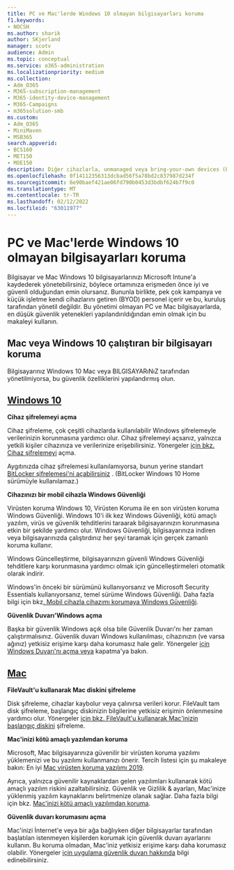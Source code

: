 ```yaml
---
title: PC ve Mac'lerde Windows 10 olmayan bilgisayarları koruma
f1.keywords:
- NOCSH
ms.author: sharik
author: SKjerland
manager: scotv
audience: Admin
ms.topic: conceptual
ms.service: o365-administration
ms.localizationpriority: medium
ms.collection:
- Adm_O365
- M365-subscription-management
- M365-identity-device-management
- M365-Campaigns
- m365solution-smb
ms.custom:
- Adm_O365
- MiniMaven
- MSB365
search.appverid:
- BCS160
- MET150
- MOE150
description: Diğer cihazlarla, unmanaged veya bring-your-own devices (BYOD) Microsoft 365.
ms.openlocfilehash: 0f14112356313dcbad56f5a78bd2c837987d234f
ms.sourcegitcommit: 6e90baef421ae06fd790b0453d3bdbf624b7f9c0
ms.translationtype: MT
ms.contentlocale: tr-TR
ms.lasthandoff: 02/12/2022
ms.locfileid: "63011977"
---
```

# <a name="protect-unmanaged-windows-10-pcs-and-macs"></a>PC ve Mac'lerde Windows 10 olmayan bilgisayarları koruma

Bilgisayar ve Mac Windows 10 bilgisayarlarınızı Microsoft Intune'a kaydederek yönetebilirsiniz, böylece ortamınıza erişmeden önce iyi ve güvenli olduğundan emin olursanız. Bununla birlikte, pek çok kampanya ve küçük işletme kendi cihazlarını getiren (BYOD) personel içerir ve bu, kuruluş tarafından yönetil değildir. Bu yönetimi olmayan PC ve Mac bilgisayarlarda, en düşük güvenlik yetenekleri yapılandırıldığından emin olmak için bu makaleyi kullanın.

<!--A Windows 10 PC is considered managed after you have completed the following two steps:

1. You (or the admin) set up device and data protection policies in the [setup  wizard](../business/set-up.md).

2. You have [connected your computer to Azure Active Directory](../business/set-up-windows-devices.md) and use your Microsoft 365 username and password to sign in.
3. --> 

## <a name="protect-a-computer-running-windows-10-or-a-mac"></a>Mac veya Windows 10 çalıştıran bir bilgisayarı koruma

<!--If you have a PC that is running Windows 10 that is not connected to Microsoft 365, or a Mac, the Microsoft 365 protections do not apply to it, but here are some things you can do to keep your data secure on these devices as well:
-->
Bilgisayarınız Windows 10 Mac veya BILGISAYARıNıZ tarafından yönetilmiyorsa, bu güvenlik özelliklerini yapılandırmış olun.

## <a name="windows-10"></a>[Windows 10](#tab/Windows10)

**Cihaz şifrelemeyi açma**<p>

Cihaz şifreleme, çok çeşitli cihazlarda kullanılabilir Windows şifrelemeyle verilerinizin korunmasına yardımcı olur. Cihaz şifrelemeyi açsanız, yalnızca yetkili kişiler cihazınıza ve verilerinize erişebilirsiniz. Yönergeler [için bkz. Cihaz şifrelemeyi](https://support.microsoft.com/help/4028713/windows-10-turn-on-device-encryption) açma.

 Aygıtınızda cihaz şifrelemesi kullanılamıyorsa, bunun yerine standart [BitLocker şifrelemesi'ni açabilirsiniz](https://support.microsoft.com/help/4028713/windows-10-turn-on-device-encryption) . (BitLocker Windows 10 Home sürümüyle kullanılamaz.) 

**Cihazınızı bir mobil cihazla Windows Güvenliği**<p>
Virüsten koruma Windows 10, Virüsten Koruma ile en son virüsten koruma Windows Güvenliği. Windows 10'i ilk kez Windows Güvenliği, kötü amaçlı yazılım, virüs ve güvenlik tehditlerini taraarak bilgisayarınızın korunmasına etkin bir şekilde yardımcı olur. Windows Güvenliği, bilgisayarınıza indiren veya bilgisayarınızda çalıştırdınız her şeyi taramak için gerçek zamanlı koruma kullanır.

Windows Güncelleştirme, bilgisayarınızın güvenli Windows Güvenliği tehditlere karşı korunmasına yardımcı olmak için güncelleştirmeleri otomatik olarak indirir.

Windows'in önceki bir sürümünü kullanıyorsanız ve Microsoft Security Essentials kullanıyorsanız, temel sürüme Windows Güvenliği. Daha fazla bilgi için bkz[. Mobil cihazla cihazımı korumaya Windows Güvenliği](https://support.microsoft.com/help/17464/windows-10-help-protect-my-device-with-windows-security).

**Güvenlik Duvarı'Windows açma**<p>
Başka bir güvenlik Windows açık olsa bile Güvenlik Duvarı'nı her zaman çalıştırmalısınız. Güvenlik duvarı Windows kullanılması, cihazınızın (ve varsa ağınız) yetkisiz erişime karşı daha korumasız hale gelir. Yönergeler [için Windows Duvarı'nı açma veya](https://support.microsoft.com/help/4028544/windows-10-turn-windows-defender-firewall-on-or-off) kapatma'ya bakın.

## <a name="mac"></a>[Mac](#tab/Mac)

**FileVault'u kullanarak Mac diskini şifreleme**<p>
Disk şifreleme, cihazlar kaybolur veya çalınırsa verileri korur. FileVault tam disk şifreleme, başlangıç diskinizin bilgilerine yetkisiz erişimin önlenmesine yardımcı olur. Yönergeler [için bkz. FileVault'u kullanarak Mac'inizin başlangıç diskini](https://support.apple.com/HT204837) şifreleme.

**Mac'inizi kötü amaçlı yazılımdan koruma**<p>
Microsoft, Mac bilgisayarınıza güvenilir bir virüsten koruma yazılımı yüklemenizi ve bu yazılımı kullanmanızı önerir. Tercih listesi için şu makaleye bakın: En iyi [Mac virüsten koruma yazılımı 2019](https://www.macworld.co.uk/feature/mac-software/mac-antivirus-3672182/).

Ayrıca, yalnızca güvenilir kaynaklardan gelen yazılımları kullanarak kötü amaçlı yazılım riskini azaltabilirsiniz. Güvenlik ve Gizlilik & ayarları, Mac'inize yüklenmiş yazılım kaynaklarını belirtmenize olanak sağlar. Daha fazla bilgi için bkz. [Mac'inizi kötü amaçlı yazılımdan koruma](https://support.apple.com/kb/PH25087).

**Güvenlik duvarı korumasını açma**<p>
Mac'inizi İnternet'e veya bir ağa bağlıyken diğer bilgisayarlar tarafından başlatılan istenmeyen kişilerden korumak için güvenlik duvarı ayarlarını kullanın. Bu koruma olmadan, Mac'iniz yetkisiz erişime karşı daha korumasız olabilir. Yönergeler [için uygulama güvenlik duvarı hakkında](https://support.apple.com/HT201642) bilgi edinebilirsiniz.

